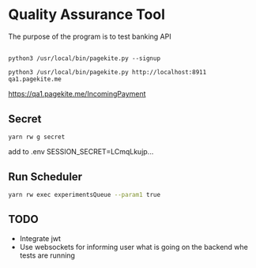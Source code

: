 # Quality Assurance Tool
The purpose of the program is to test banking API

##
```terminal
python3 /usr/local/bin/pagekite.py --signup
```
```terminal
python3 /usr/local/bin/pagekite.py http://localhost:8911 qa1.pagekite.me
```
https://qa1.pagekite.me/IncomingPayment


## Secret
````
yarn rw g secret
````
add to .env
SESSION_SECRET=LCmqLkujp...


## Run Scheduler
```bash
yarn rw exec experimentsQueue --param1 true
```

## TODO
* Integrate jwt
* Use websockets for informing user what is going on the backend whe tests are running


